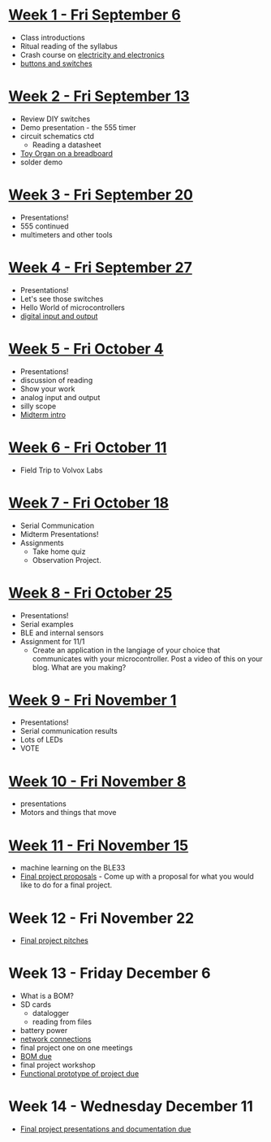 # [Week 1 - Fri September 6](week1.md)
* Class introductions
* Ritual reading of the syllabus
* Crash course on [electricity and electronics](week1/notes.md)
* [buttons and switches](week3/switches.md)

# [Week 2 - Fri September 13](week2/main.md)
* Review DIY switches
* Demo presentation - the 555 timer
* circuit schematics ctd
  * Reading a datasheet
* [Toy Organ on a breadboard](apc.md)
* solder demo 

# [Week 3 - Fri September 20]()
* Presentations!
* 555 continued
* multimeters and other tools

# [Week 4 - Fri September 27]()
* Presentations!
* Let's see those switches
* Hello World of microcontrollers
* [digital input and output]()

# [Week 5 - Fri October 4]()
* Presentations!
* discussion of reading
* Show your work
* analog input and output
* silly scope
* [Midterm intro]()

# [Week 6 - Fri October 11]()
* Field Trip to Volvox Labs

# [Week 7 - Fri October 18]()
* Serial Communication
* Midterm Presentations!
* Assignments
  * Take home quiz
  * Observation Project.
 
# [Week 8 - Fri October 25]()
* Presentations!
* Serial examples
* BLE and internal sensors
* Assignment for 11/1
  * Create an application in the langiage of your choice that communicates with your microcontroller. Post a video of this on your blog. What are you making?

# [Week 9 - Fri November 1]()
* Presentations!
* Serial communication results
* Lots of LEDs
* VOTE
 
# [Week 10 - Fri November 8]()
* presentations
* Motors and things that move

# [Week 11 - Fri November 15]()
* machine learning on the BLE33
* [Final project proposals]() - Come up with a proposal for what you would like to do for a final project. 

# Week 12 - Fri November 22 
* [Final project pitches]()

# Week 13 - Friday December 6
* What is a BOM?
* SD cards
  * datalogger
  * reading from files
* battery power
* [network connections]()
* final project one on one meetings
* [BOM due]()
* final project workshop
* [Functional prototype of project due]()

# Week 14 - Wednesday December 11
* [Final project presentations and documentation due]()